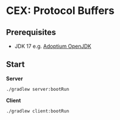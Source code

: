 # CEX: Protocol Buffers

## Prerequisites

* JDK 17 e.g. [Adoptium OpenJDK](https://adoptium.net/)

## Start

**Server**
    
```bash
./gradlew server:bootRun
```

**Client**
    
```bash
./gradlew client:bootRun
```
